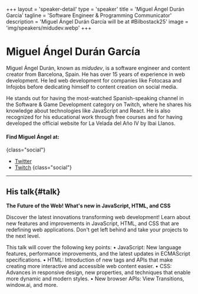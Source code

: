 +++
layout = 'speaker-detail'
type = 'speaker'
title = 'Miguel Ángel Durán García'
tagline = 'Software Engineer & Programming Communicator'
description = 'Miguel Ángel Durán García will be at #Bilbostack25'
image = 'img/speakers/midudev.webp'
+++

# Miguel Ángel Durán García

Miguel Ángel Durán, known as _midudev_, is a software engineer and content creator from Barcelona, Spain. He has over 15 years of experience in web development. He led web development for companies like Fotocasa and Infojobs before dedicating himself to content creation on social media.

He stands out for having the most-watched Spanish-speaking channel in the Software & Game Development category on Twitch, where he shares his knowledge about technologies like JavaScript and React. He is also recognized for his educational work through free courses and for having developed the official website for La Velada del Año IV by Ibai Llanos.

#### Find Miguel Ángel at:

{class="social"}

- [Twitter](https://x.com/midudev)
- [Twitch](https://twitch.tv/midudev)
  {class="social"}

---  

## His talk{#talk}
**The Future of the Web! What's new in JavaScript, HTML, and CSS**

Discover the latest innovations transforming web development! Learn about new features and improvements in JavaScript, HTML, and CSS that are redefining web applications. Don't get left behind and take your projects to the next level.

This talk will cover the following key points:
• JavaScript: New language features, performance improvements, and the latest updates in ECMAScript specifications.
• HTML: Introduction of new tags and APIs that make creating more interactive and accessible web content easier.
• CSS: Advances in responsive design, new properties, and techniques that enable more dynamic and modern styles.
• New browser APIs: View Transitions, window.ai, and more.
